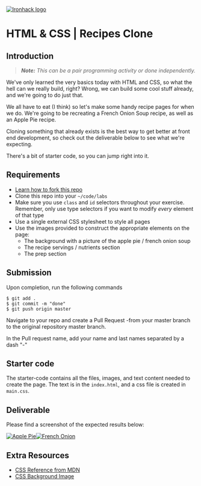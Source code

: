 [![Ironhack logo](https://camo.githubusercontent.com/52d2ff8778b60261533a7dba8dd989c6893a519b/68747470733a2f2f692e696d6775722e636f6d2f315167724e4e772e706e67)](https://camo.githubusercontent.com/52d2ff8778b60261533a7dba8dd989c6893a519b/68747470733a2f2f692e696d6775722e636f6d2f315167724e4e772e706e67)

# HTML & CSS | Recipes Clone

## Introduction

> ***Note:*** *This can be a pair programming activity or done independently.*

We've only learned the very basics today with HTML and CSS, so what the hell can we really build, right? Wrong, we can build some cool stuff already, and we're going to do just that.

We all have to eat (I think) so let's make some handy recipe pages for when we do. We're going to be recreating a French Onion Soup recipe, as well as an Apple Pie recipe.

Cloning something that already exists is the best way to get better at front end development, so check out the deliverable below to see what we're expecting.

There's a bit of starter code, so you can jump right into it.

## Requirements

- [Learn how to fork this repo](https://guides.github.com/activities/forking/)
- Clone this repo into your `~/code/labs`
- Make sure you use `class` and `id` selectors throughout your exercise. Remember, only use type selectors if you want to modify *every* element of that type
- Use a single external CSS stylesheet to style all pages
- Use the images provided to construct the appropriate elements on the page:
  - The background with a picture of the apple pie / french onion soup
  - The recipe servings / nutrients section
  - The prep section

## Submission

Upon completion, run the following commands

```
$ git add .
$ git commit -m "done"
$ git push origin master
```

Navigate to your repo and create a Pull Request -from your master branch to the original repository master branch.

In the Pull request name, add your name and last names separated by a dash "-"

## Starter code

The starter-code contains all the files, images, and text content needed to create the page. The text is in the `index.html`, and a css file is created in `main.css`.

## Deliverable

Please find a screenshot of the expected results below:

[![Apple Pie](https://camo.githubusercontent.com/25626f701a68ecad19c01d1dcb46c56a1e36935c/68747470733a2f2f692e696d6775722e636f6d2f6c47474d3638512e6a7067)](https://camo.githubusercontent.com/25626f701a68ecad19c01d1dcb46c56a1e36935c/68747470733a2f2f692e696d6775722e636f6d2f6c47474d3638512e6a7067)[![French Onion](https://camo.githubusercontent.com/ddfda49844b408828054cfbf6e095c4808a38333/68747470733a2f2f692e696d6775722e636f6d2f7565707532444f2e6a7067)](https://camo.githubusercontent.com/ddfda49844b408828054cfbf6e095c4808a38333/68747470733a2f2f692e696d6775722e636f6d2f7565707532444f2e6a7067)

## Extra Resources

- [CSS Reference from MDN](https://developer.mozilla.org/en-US/docs/Web/CSS)
- [CSS Background Image](https://developer.mozilla.org/en/docs/Web/CSS/background-image)